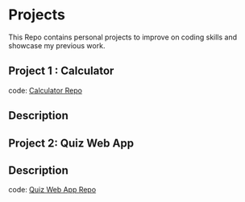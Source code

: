 # Projects

This Repo contains personal projects to improve on coding skills and showcase my previous work.

## Project 1 : Calculator

code: [Calculator Repo]()

**Description** 
--------------


## Project 2: Quiz Web App

**Description** 
--------------

code: [Quiz Web App Repo]()
